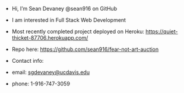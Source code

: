 - Hi, I’m Sean Devaney @sean916 on GitHub

- I am interested in Full Stack Web Development

- Most recently completed project deployed on Heroku:  https://quiet-thicket-87706.herokuapp.com/
- Repo here: https://github.com/sean916/fear-not-art-auction

- Contact info: 
-   email:  sgdevaney@ucdavis.edu
-   phone:  1-916-747-3059


<!---
sean916/sean916 is a ✨ special ✨ repository because its `README.md` (this file) appears on your GitHub profile.
You can click the Preview link to take a look at your changes.
--->
